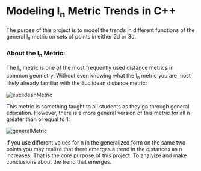 # Modeling l<sub>n</sub>  Metric Trends in C++

The purose of this project is to model the trends in different functions of the general l<sub>n</sub> metric on sets of points in either 2d or 3d.  

### About the l<sub>n</sub> Metric:
The l<sub>n</sub> metric is one of the most frequently used distance metrics in common geometry.  Without even knowing what the l<sub>n</sub> metric you are most likely already familiar with the Euclidean distance metric:

![euclideanMetric](https://user-images.githubusercontent.com/98759325/154756299-64f8fe4b-8497-482a-9b68-be89b83dac70.JPG)

This metric is something taught to all students as they go through general education.  However, there is a more general version of this metric for all n greater than or equal to 1:

![generalMetric](https://user-images.githubusercontent.com/98759325/154756680-e0dde418-674d-4c95-8de9-9fcfc5bd0515.JPG)

If you use different values for n in the generalized form on the same two points you may realize that there emerges a trend in the distances as n increases.  That is the core purpose of this project.  To analyize and make conclusions about the trend that emerges.
